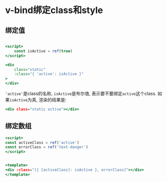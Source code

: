 # v-bind绑定class和style

## 绑定值

```htm

<script>
    const isActive = ref(true)
</script>

<div
    class="static"
    :class="{ 'active': isActive }"
>
</div>
```

`'active'`是class的名称, `isActive`是布尔值, 表示要不要绑定`active`这个class. 如果`isActive`为真, 渲染的结果是:

```htm
<div class="static active"></div>
```

## 绑定数组

```htm
<script>
const activeClass = ref('active')
const errorClass = ref('text-danger')
</script>


<template>
<div :class="[{ [activeClass]: isActive }, errorClass]"></div>
</template>
```












